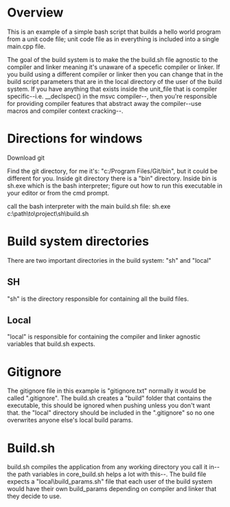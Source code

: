 


# Overview
This is an example of a simple bash script that builds a hello world program from a unit code file;
unit code file as in everything is included into a single main.cpp file.

The goal of the build system is to make the the build.sh file agnostic to the compiler and linker meaning 
it's unaware of a specefic compiler or linker. If you build using a different compiler or linker then you can 
change that in the build script parameters that are in the local directory of the user of the build system. If you have 
anything that exists inside the unit_file that is compiler specific--i.e. __declspec() in the msvc compiler--, then you're
responsible for providing compiler features that abstract away the compiler--use macros and compiler context cracking--.

# Directions for windows
Download git 

Find the git directory, for me it's: "c:/Program Files/Git/bin", but it could be different for you.
Inside git directory there is a "bin" directory. Inside bin is sh.exe which is the bash interpreter; 
figure out how to run this executable in your editor or from the cmd prompt.

call the bash interpreter with the main build.sh file:      sh.exe c:\path\to\project\sh\build.sh

# Build system directories 
There are two important directories in the build system: "sh" and "local"

## SH
"sh" is the directory responsible for containing all the build files.

## Local
"local" is responsible for containing the compiler and linker agnostic variables that build.sh expects. 

# Gitignore
The gitignore file in this example is "gitignore.txt" normally it would be called ".gitignore".
The build.sh creates a "build" folder that contains the executable, this should be ignored when pushing unless you don't want that.
the "local" directory should be included in the ".gitignore" so no one overwrites anyone else's local build params.

# Build.sh
build.sh compiles the application from any working directory you call it in--the path variables in core_build.sh helps a lot with this--. 
The build file expects a "local\build_params.sh" file that each user of the build system would have their own build_params depending on 
compiler and linker that they decide to use. 
